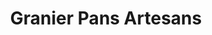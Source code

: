 ---
title: "Granier Pans Artesans"
url: /vilanova-i-la-geltru/granier-pans-artesans/
shop: panadería
---